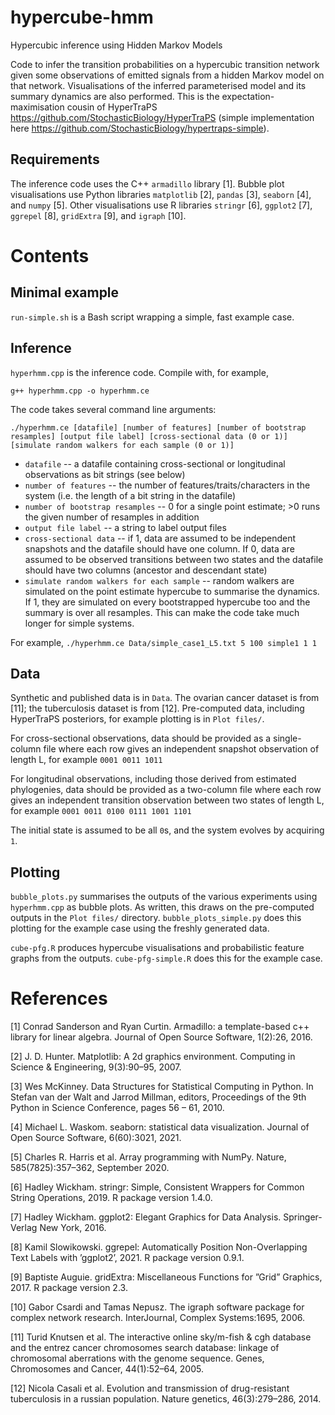 # hypercube-hmm
Hypercubic inference using Hidden Markov Models

Code to infer the transition probabilities on a hypercubic transition network given some observations of emitted signals from a hidden Markov model on that network. Visualisations of the inferred parameterised model and its summary dynamics are also performed. This is the expectation-maximisation cousin of HyperTraPS https://github.com/StochasticBiology/HyperTraPS (simple implementation here https://github.com/StochasticBiology/hypertraps-simple).

Requirements
-------

The inference code uses the C++ `armadillo` library [1]. Bubble plot visualisations use Python libraries `matplotlib` [2], `pandas` [3], `seaborn` [4], and `numpy` [5]. Other visualisations use R libraries `stringr` [6], `ggplot2` [7], `ggrepel` [8], `gridExtra` [9], and `igraph` [10].

Contents
=======

Minimal example
-------

`run-simple.sh` is a Bash script wrapping a simple, fast example case. 

Inference
-------

`hyperhmm.cpp` is the inference code. Compile with, for example,

`g++ hyperhmm.cpp -o hyperhmm.ce`

The code takes several command line arguments:

`./hyperhmm.ce [datafile] [number of features] [number of bootstrap resamples] [output file label] [cross-sectional data (0 or 1)] [simulate random walkers for each sample (0 or 1)]`

- `datafile` -- a datafile containing cross-sectional or longitudinal observations as bit strings (see below)
- `number of features` -- the number of features/traits/characters in the system (i.e. the length of a bit string in the datafile)
- `number of bootstrap resamples` -- 0 for a single point estimate; >0 runs the given number of resamples in addition
- `output file label` -- a string to label output files
- `cross-sectional data` -- if 1, data are assumed to be independent snapshots and the datafile should have one column. If 0, data are assumed to be observed transitions between two states and the datafile should have two columns (ancestor and descendant state)
- `simulate random walkers for each sample` -- random walkers are simulated on the point estimate hypercube to summarise the dynamics. If 1, they are simulated on every bootstrapped hypercube too and the summary is over all resamples. This can make the code take much longer for simple systems.

For example,
`./hyperhmm.ce Data/simple_case1_L5.txt 5 100 simple1 1 1`

Data
------
Synthetic and published data is in `Data`. The ovarian cancer dataset is from [11]; the tuberculosis dataset is from [12]. Pre-computed data, including HyperTraPS posteriors, for example plotting is in `Plot files/`.

For cross-sectional observations, data should be provided as a single-column file where each row gives an independent snapshot observation of length L, for example
`0001
0011
1011`

For longitudinal observations, including those derived from estimated phylogenies, data should be provided as a two-column file where each row gives an independent transition observation between two states of length L, for example
`0001 0011
0100 0111
1001 1101`

The initial state is assumed to be all `0`s, and the system evolves by acquiring `1`.

Plotting
------

`bubble_plots.py` summarises the outputs of the various experiments using `hyperhmm.cpp` as bubble plots. As written, this draws on the pre-computed outputs in the `Plot files/` directory. `bubble_plots_simple.py` does this plotting for the example case using the freshly generated data.

`cube-pfg.R` produces hypercube visualisations and probabilistic feature graphs from the outputs. `cube-pfg-simple.R` does this for the example case.

References
=====

[1] Conrad Sanderson and Ryan Curtin. Armadillo: a template-based c++ library for linear algebra. Journal of Open Source Software, 1(2):26, 2016.

[2] J. D. Hunter. Matplotlib: A 2d graphics environment. Computing in Science & Engineering, 9(3):90–95, 2007.

[3] Wes McKinney. Data Structures for Statistical Computing in Python. In Stefan van der Walt and Jarrod Millman, editors, Proceedings of the 9th Python in Science Conference, pages 56 – 61, 2010.

[4] Michael L. Waskom. seaborn: statistical data visualization. Journal of Open Source Software, 6(60):3021, 2021.

[5] Charles R. Harris et al. Array programming with NumPy. Nature, 585(7825):357–362, September 2020.

[6] Hadley Wickham. stringr: Simple, Consistent Wrappers for Common String Operations, 2019. R package version 1.4.0.

[7] Hadley Wickham. ggplot2: Elegant Graphics for Data Analysis. Springer-Verlag New York, 2016.

[8] Kamil Slowikowski. ggrepel: Automatically Position Non-Overlapping Text Labels with ’ggplot2’, 2021. R package version 0.9.1.

[9] Baptiste Auguie. gridExtra: Miscellaneous Functions for ”Grid” Graphics, 2017. R package version 2.3.

[10] Gabor Csardi and Tamas Nepusz. The igraph software package for complex network research. InterJournal, Complex Systems:1695, 2006.

[11] Turid Knutsen et al. The interactive online sky/m-fish & cgh database and the entrez cancer chromosomes search database: linkage of chromosomal aberrations with the genome sequence. Genes, Chromosomes and Cancer, 44(1):52–64, 2005.

[12] Nicola Casali et al. Evolution and transmission of drug-resistant tuberculosis in a russian population. Nature genetics, 46(3):279–286, 2014.
